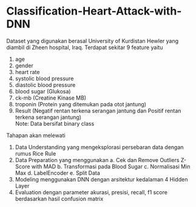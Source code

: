 # Classification-Heart-Attack-with-DNN
Dataset yang digunakan berasal University of Kurdistan Hewler yang diambil di Zheen hospital, Iraq. Terdapat sekitar 9 feature yaitu 
1. age
2. gender
3. heart rate
4. systolic blood pressure
5. diastolic blood pressure
6. blood sugar (Glukosa)
7. ck-mb (Creatine Kinase MB)
8. troponin (Protein yang ditemukan pada otot jantung)
9. Result (Negatif rentan terkena serangan jantung dan Positif rentan terkena serangan jantung)\
Note: Data bersifat binary class

Tahapan akan melewati 
1. Data Understanding yang mengeksplorasi persebaran data dengan rumus Rice Rule
2. Data Preparation yang menggunakan
  a. Cek dan Remove Outliers Z-Score with MAD
  b. Transformasi pada Blood Sugar
  c. Normalisasi Min Max
  d. LabelEncoder
  e. Split Data
3. Modeling menggunakan DNN dengan arsitektur kedalaman 4 Hidden Layer
4. Evaluation dengan parameter akurasi, presisi, recall, f1 score berdasarkan hasil confusion matrix


